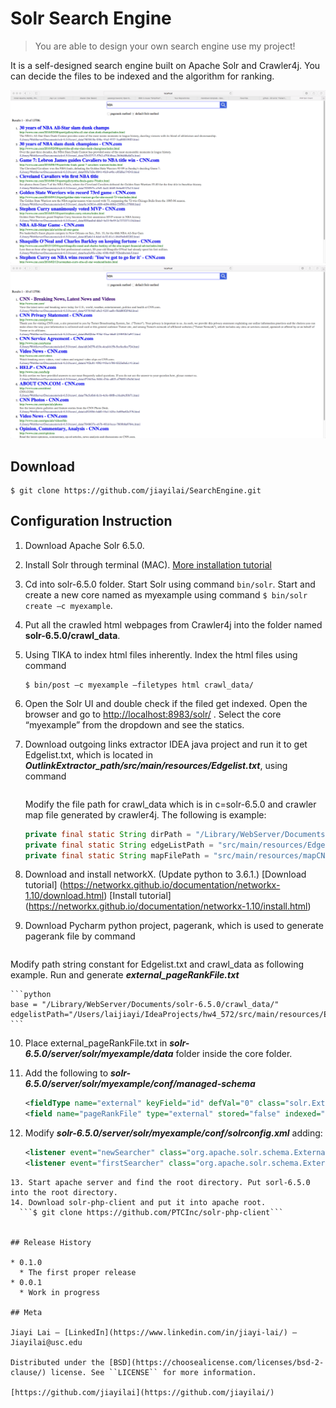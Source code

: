 # Solr Search Engine
> You are able to design your own search engine use my project!



It is a self-designed search engine built on Apache Solr and Crawler4j. You can decide the files to be indexed and the algorithm for ranking.

![](pictures/front_page.png)
![](pictures/pagerank.png)
## Download

```
$ git clone https://github.com/jiayilai/SearchEngine.git
```

## Configuration Instruction

1. Download Apache Solr 6.5.0.
2. Install Solr through terminal (MAC). 
	[More installation tutorial](http://lucene.apache.org/solr/quickstart.html)
3. Cd into solr-6.5.0 folder. Start Solr using command ```bin/solr```.
	Start and create a new core named as myexample using command ```$ bin/solr create –c myexample```.
4. Put all the crawled html webpages from Crawler4j into the folder named **solr-6.5.0/crawl_data**.
5. Using TIKA to index html files inherently. Index the html files using command
	```
	$ bin/post –c myexample –filetypes html crawl_data/
	```
6. Open the Solr UI and double check if the filed get indexed. Open the browser and go to <http://localhost:8983/solr/> . Select the core “myexample” from the dropdown and see the statics.
7. Download outgoing links extractor IDEA java project and run it to get Edgelist.txt, which is located in ***OutlinkExtractor_path/src/main/resources/Edgelist.txt***, using command
	```$ git clone https://github.com/jiayilai/OutlinkExtractor.git
	```
	Modify the file path for crawl_data which is in c=solr-6.5.0 and crawler map file generated by crawler4j. The following is example:

	```java
	private final static String dirPath = "/Library/WebServer/Documents/solr-6.5.0/crawl_data"; 
	private final static String edgeListPath = "src/main/resources/Edgelist.txt";
	private final static String mapFilePath = "src/main/resources/mapCNNDataFile.csv";
	```
8. Download and install networkX. (Update python to 3.6.1.)
   [Download tutorial] (https://networkx.github.io/documentation/networkx-1.10/download.html)
	[Install tutorial] (https://networkx.github.io/documentation/networkx-1.10/install.html)
9. Download Pycharm python project, pagerank, which is used to generate pagerank file by command
	```$ git clone https://github.com/jiayilai/pagerank.git
	```
Modify path string constant for Edgelist.txt and crawl_data as following example. Run and generate ***external_pageRankFile.txt***

	```python
	base = "/Library/WebServer/Documents/solr-6.5.0/crawl_data/"
	edgelistPath="/Users/laijiayi/IdeaProjects/hw4_572/src/main/resources/Edgelist.txt"
	```

10. Place external_pageRankFile.txt in ***solr-6.5.0/server/solr/myexample/data*** folder inside the core folder.

11. Add the following to ***solr-6.5.0/server/solr/myexample/conf/managed-schema***

	```xml
	<fieldType name="external" keyField="id" defVal="0" class="solr.ExternalFileField" valType="float"/>
	<field name="pageRankFile" type="external" stored="false" indexed="false"/>
	```
12. Modify ***solr-6.5.0/server/solr/myexample/conf/solrconfig.xml*** adding:
	
	```xml
	<listener event="newSearcher" class="org.apache.solr.schema.ExternalFileFieldReloader"/>
	<listener event="firstSearcher" class="org.apache.solr.schema.ExternalFileFieldReloader"/>
  ```
13. Start apache server and find the root directory. Put sorl-6.5.0 into the root directory.
14. Download solr-php-client and put it into apache root.
	```$ git clone https://github.com/PTCInc/solr-php-client```
	

## Release History

* 0.1.0
    * The first proper release
* 0.0.1
    * Work in progress

## Meta

Jiayi Lai – [LinkedIn](https://www.linkedin.com/in/jiayi-lai/) – Jiayilai@usc.edu

Distributed under the [BSD](https://choosealicense.com/licenses/bsd-2-clause/) license. See ``LICENSE`` for more information.

[https://github.com/jiayilai](https://github.com/jiayilai/)

